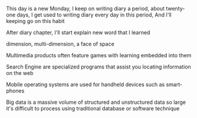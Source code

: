 This day is a new Monday, I keep on writing diary a period, about twenty-one days, I get used to writing diary every day in this period, And I'll keeping go on this habit

After diary chapter, I'll start explain new word that I learned

dimension, multi-dimension, a face of space

Multimedia products often feature games with learning embedded into them

Search Engine are specialized programs that assist you locating information on the web

Mobile operating systems are used for handheld devices such as smart-phones

Big data is a massive volume of structured and unstructured data so large it's difficult to process using traditional database or software technique
